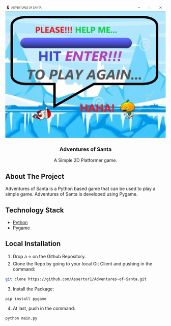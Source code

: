 
<!-- <br> -->
<p align="center">
<!--   <a href="https://github.com/Assertor1/Adventures-of-Santa"> -->
<!--     <img src="https://github.com/Adventures-of-Santa/blob/master/image.png" > -->   
<!--   </a> -->
  
  ![](image.png)

  <h3 align="center">Adventures of Santa</h3>

  <p align="center">
    A Simple 2D Platformer game.
    <br />
    
  </p>
</p>

## About The Project

Adventures of Santa is a Python based game that can be used to play a simple game. Adventures of Santa is developed using Pygame.

## Technology Stack

* [Python](https://www.python.org/)
* [Pygame](https://www.pygame.org/news)

## Local Installation

1. Drop a ⭐ on the Github Repository. 
2. Clone the Repo by going to your local Git Client and pushing in the command: 

```sh
git clone https://github.com/Assertor1/Adventures-of-Santa.git
```

3. Install the Package: 
```sh
pip install pygame
```

4. At last, push in the command:
```sh
python main.py
```

